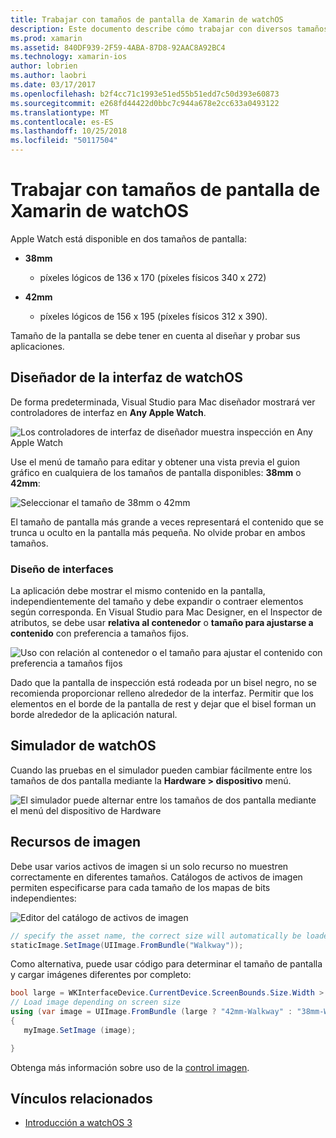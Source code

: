 ```yaml
---
title: Trabajar con tamaños de pantalla de Xamarin de watchOS
description: Este documento describe cómo trabajar con diversos tamaños de pantalla de watchOS. Describe el Diseñador de la interfaz, el simulador, watchOS watchOS y recursos de imagen.
ms.prod: xamarin
ms.assetid: 840DF939-2F59-4ABA-87D8-92AAC8A92BC4
ms.technology: xamarin-ios
author: lobrien
ms.author: laobri
ms.date: 03/17/2017
ms.openlocfilehash: b2f4cc71c1993e51ed55b51edd7c50d393e60873
ms.sourcegitcommit: e268fd44422d0bbc7c944a678e2cc633a0493122
ms.translationtype: MT
ms.contentlocale: es-ES
ms.lasthandoff: 10/25/2018
ms.locfileid: "50117504"
---
```

# <a name="working-with-watchos-screen-sizes-in-xamarin"></a>Trabajar con tamaños de pantalla de Xamarin de watchOS

Apple Watch está disponible en dos tamaños de pantalla:

- **38mm**
  - píxeles lógicos de 136 x 170 (píxeles físicos 340 x 272)

- **42mm**
  - píxeles lógicos de 156 x 195 (píxeles físicos 312 x 390).

Tamaño de la pantalla se debe tener en cuenta al diseñar y probar sus aplicaciones.

## <a name="watchos-interface-designer"></a>Diseñador de la interfaz de watchOS

De forma predeterminada, Visual Studio para Mac diseñador mostrará ver controladores de interfaz en **Any Apple Watch**.

![](screen-sizes-images/screen-any-sml.png "Los controladores de interfaz de diseñador muestra inspección en Any Apple Watch")

Use el menú de tamaño para editar y obtener una vista previa el guion gráfico en cualquiera de los tamaños de pantalla disponibles: **38mm** o **42mm**:

![](screen-sizes-images/screen-menu-sml.png "Seleccionar el tamaño de 38mm o 42mm")

El tamaño de pantalla más grande a veces representará el contenido que se trunca u oculto en la pantalla más pequeña.
No olvide probar en ambos tamaños.


### <a name="interface-design"></a>Diseño de interfaces

La aplicación debe mostrar el mismo contenido en la pantalla, independientemente del tamaño y debe expandir o contraer elementos según corresponda. En Visual Studio para Mac Designer, en el Inspector de atributos, se debe usar **relativa al contenedor** o **tamaño para ajustarse a contenido** con preferencia a tamaños fijos.

![](screen-sizes-images/sizeattributepanel-sml.png "Uso con relación al contenedor o el tamaño para ajustar el contenido con preferencia a tamaños fijos")

Dado que la pantalla de inspección está rodeada por un bisel negro, no se recomienda proporcionar relleno alrededor de la interfaz. Permitir que los elementos en el borde de la pantalla de rest y dejar que el bisel forman un borde alrededor de la aplicación natural.


## <a name="watchos-simulator"></a>Simulador de watchOS

Cuando las pruebas en el simulador pueden cambiar fácilmente entre los tamaños de dos pantalla mediante la **Hardware > dispositivo** menú.

![](screen-sizes-images/simulator.png "El simulador puede alternar entre los tamaños de dos pantalla mediante el menú del dispositivo de Hardware")


## <a name="image-resources"></a>Recursos de imagen

Debe usar varios activos de imagen si un solo recurso no muestren correctamente en diferentes tamaños. Catálogos de activos de imagen permiten especificarse para cada tamaño de los mapas de bits independientes:

![](screen-sizes-images/images-xcassets.png "Editor del catálogo de activos de imagen")

```csharp
// specify the asset name, the correct size will automatically be loaded
staticImage.SetImage(UIImage.FromBundle("Walkway"));
```

Como alternativa, puede usar código para determinar el tamaño de pantalla y cargar imágenes diferentes por completo:

```csharp
bool large = WKInterfaceDevice.CurrentDevice.ScreenBounds.Size.Width > 136.0;
// Load image depending on screen size
using (var image = UIImage.FromBundle (large ? "42mm-Walkway" : "38mm-Walkway"))
{
   myImage.SetImage (image);

}
```

Obtenga más información sobre uso de la [control imagen](~/ios/watchos/user-interface/image.md).



## <a name="related-links"></a>Vínculos relacionados

- [Introducción a watchOS 3](~/ios/watchos/platform/introduction-to-watchos3/index.md)
